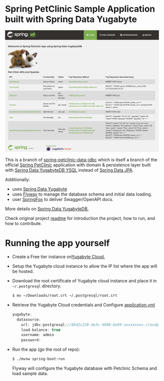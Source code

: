 # Spring PetClinic Sample Application built with Spring Data Yugabyte

![Spring PetClinic Application](/images/petclinic.png)

This is a branch of [spring-petclinic-data-jdbc](https://github.com/spring-petclinic/spring-petclinic-data-jdbc)
which is itself a branch of the official [Spring PetClinic](https://github.com/spring-projects/spring-petclinic) application with domain & persistence layer built with [Spring Data YugabyteDB YSQL](https://projects.spring.io/spring-data-jdbc/)
instead of [Spring Data JPA](https://projects.spring.io/spring-data-jpa/).

Additionally:

- uses [Spring Data Yugabyte](https://github.com/yugabyte/spring-data-yugabytedb)
- uses [Flyway](https://flywaydb.org/) to manage the database schema and initial data loading.
- user [SpringFox](https://springfox.github.io/springfox/) to deliver Swagger/OpenAPI docs.

More details on [Spring Data YugabyteDB.](https://docs.yugabyte.com/latest/integrations/spring-framework/sdyb/)

Check original project [readme](https://github.com/spring-projects/spring-petclinic/blob/master/readme.md) for introduction the project, how to run, and how to contribute.

# Running the app yourself

- Create a Free tier instance on[Yugabyte Cloud.](https://cloudportal.yugabyte.com/)

- Setup the Yugabyte cloud instance to allow the IP list where the app will be hosted.

- Download the root certificate of Yugabyte cloud instance and place it in `~/.postgresql` directory.

	```bash
	$ mv ~/Downloads/root.crt ~/.postgresql/root.crt
	```
	
- Retrieve the Yugabyte Cloud credentials and Configure [application.yml](/src/main/resources/application.yml)

	```java
	yugabyte:
	  datasource:
	    url: jdbc:postgresql://8bd2c228-de3c-4808-8a99-xxxxxxxxx.cloudportal.yugabyte.com:5433/petclinic?ssl=true&sslmode=verify-full
	    load-balance: true
	    username: admin
	    password: 
	```

- Run the app (go the root of repo):

	```bash
	$ ./mvnw spring-boot:run
	```

  Flyway will configure the Yugabyte database with Petclinic Schema and load sample data.
